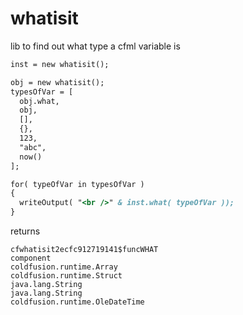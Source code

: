 # whatisit
lib to find out what type a cfml variable is

```coldfusion
inst = new whatisit();

obj = new whatisit();
typesOfVar = [
  obj.what,
  obj,
  [],
  {},
  123,
  "abc",
  now()
];

for( typeOfVar in typesOfVar )
{
  writeOutput( "<br />" & inst.what( typeOfVar ));
}
```

returns

```
cfwhatisit2ecfc912719141$funcWHAT
component
coldfusion.runtime.Array
coldfusion.runtime.Struct
java.lang.String
java.lang.String
coldfusion.runtime.OleDateTime
```
